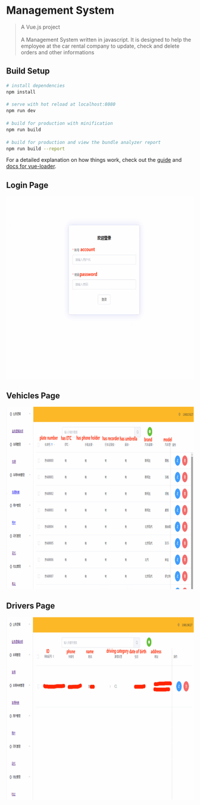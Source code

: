# Management System

> A Vue.js project<br>
> <br>
> A Management System written in javascript. It is designed to help the employee at the car rental company to update, check and delete orders and other informations

## Build Setup

``` bash
# install dependencies
npm install

# serve with hot reload at localhost:8080
npm run dev

# build for production with minification
npm run build

# build for production and view the bundle analyzer report
npm run build --report
```

For a detailed explanation on how things work, check out the [guide](http://vuejs-templates.github.io/webpack/) and [docs for vue-loader](http://vuejs.github.io/vue-loader).

## Login Page
<p align="left">
  <img src="/images/Login.png" alt="Login Page" width="914" height="489">
</p>

## Vehicles Page
<p align="left">
  <img src="/images/Vehicles.png" alt="Vehicles Page" width="914" height="489">
</p>

## Drivers Page
<p align="left">
  <img src="/images/Drivers.png" alt="Drivers Page" width="914" height="489">
</p>

